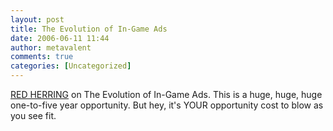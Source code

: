 ```yaml
---
layout: post
title: The Evolution of In-Game Ads
date: 2006-06-11 11:44
author: metavalent
comments: true
categories: [Uncategorized]
---
```

<a href="http://www.redherring.com/article.aspx?a=17177">RED HERRING</a> on The Evolution of In-Game Ads.  This is a huge, huge, huge one-to-five year opportunity.  But hey, it's YOUR opportunity cost to blow as you see fit.
